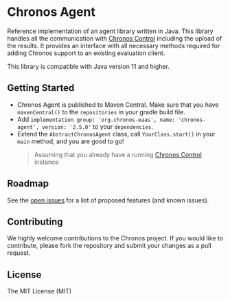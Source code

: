 # Chronos Agent

Reference implementation of an agent library written in Java. This library handles all the communication with [Chronos Control](https://github.com/Chronos-EaaS/Chronos-Control) including the upload of the results. It provides an interface with all necessary methods required for adding Chronos support to an existing evaluation client.

This library is compatible with Java version 11 and higher.

## Getting Started

* Chronos Agent is published to Maven Central. Make sure that you have `mavenCentral()` to the `repositories` in your gradle build file.
* Add `implementation group: 'org.chronos-eaas', name: 'chronos-agent', version: '2.5.0'` to your `dependencies`.
* Extend the `AbstractChronosAgent` class, call `YourClass.start()` in your `main` method, and you are good to go!
  > Assuming that you already have a running [Chronos Control](https://github.com/Chronos-EaaS/Chronos-Control/) instance


## Roadmap
See the [open issues](https://github.com/Chronos-EaaS/Chronos-Agent/issues) for a list of proposed features (and known issues).


## Contributing
We highly welcome contributions to the Chronos project. If you would like to contribute, please fork the repository and submit your changes as a pull request.


## License
The MIT License (MIT)
